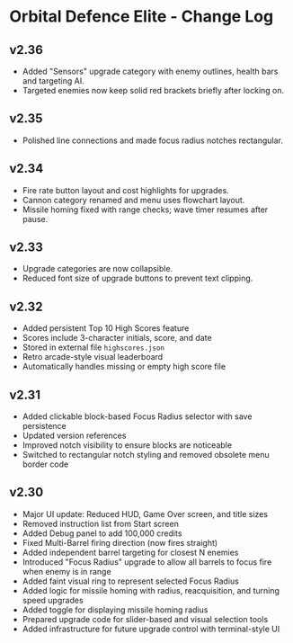 # Orbital Defence Elite - Change Log

## v2.36
- Added "Sensors" upgrade category with enemy outlines, health bars and targeting AI.
- Targeted enemies now keep solid red brackets briefly after locking on.

## v2.35
- Polished line connections and made focus radius notches rectangular.

## v2.34
- Fire rate button layout and cost highlights for upgrades.
- Cannon category renamed and menu uses flowchart layout.
- Missile homing fixed with range checks; wave timer resumes after pause.


## v2.33
- Upgrade categories are now collapsible.
- Reduced font size of upgrade buttons to prevent text clipping.

## v2.32
- Added persistent Top 10 High Scores feature
- Scores include 3-character initials, score, and date
- Stored in external file `highscores.json`
- Retro arcade-style visual leaderboard
- Automatically handles missing or empty high score file

## v2.31
- Added clickable block-based Focus Radius selector with save persistence
- Updated version references
- Improved notch visibility to ensure blocks are noticeable
- Switched to rectangular notch styling and removed obsolete menu border code


## v2.30
- Major UI update: Reduced HUD, Game Over screen, and title sizes
- Removed instruction list from Start screen
- Added Debug panel to add 100,000 credits
- Fixed Multi-Barrel firing direction (now fires straight)
- Added independent barrel targeting for closest N enemies
- Introduced "Focus Radius" upgrade to allow all barrels to focus fire when enemy is in range
- Added faint visual ring to represent selected Focus Radius
- Added logic for missile homing with radius, reacquisition, and turning speed upgrades
- Added toggle for displaying missile homing radius
- Prepared upgrade code for slider-based and visual selection tools
- Added infrastructure for future upgrade control with terminal-style UI
